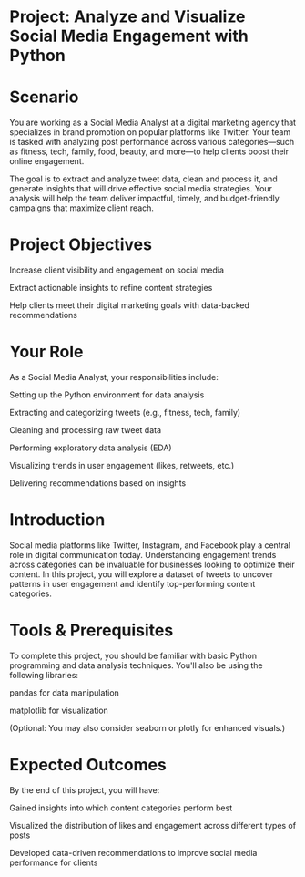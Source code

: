 # Project: Analyze and Visualize Social Media Engagement with Python
# Scenario
You are working as a Social Media Analyst at a digital marketing agency that specializes in brand promotion on popular platforms like Twitter. Your team is tasked with analyzing post performance across various categories—such as fitness, tech, family, food, beauty, and more—to help clients boost their online engagement.

The goal is to extract and analyze tweet data, clean and process it, and generate insights that will drive effective social media strategies. Your analysis will help the team deliver impactful, timely, and budget-friendly campaigns that maximize client reach.

# Project Objectives
Increase client visibility and engagement on social media

Extract actionable insights to refine content strategies

Help clients meet their digital marketing goals with data-backed recommendations

# Your Role
As a Social Media Analyst, your responsibilities include:

Setting up the Python environment for data analysis

Extracting and categorizing tweets (e.g., fitness, tech, family)

Cleaning and processing raw tweet data

Performing exploratory data analysis (EDA)

Visualizing trends in user engagement (likes, retweets, etc.)

Delivering recommendations based on insights

# Introduction
Social media platforms like Twitter, Instagram, and Facebook play a central role in digital communication today. Understanding engagement trends across categories can be invaluable for businesses looking to optimize their content. In this project, you will explore a dataset of tweets to uncover patterns in user engagement and identify top-performing content categories.

# Tools & Prerequisites
To complete this project, you should be familiar with basic Python programming and data analysis techniques. You'll also be using the following libraries:

pandas for data manipulation

matplotlib for visualization

(Optional: You may also consider seaborn or plotly for enhanced visuals.)

# Expected Outcomes
By the end of this project, you will have:

Gained insights into which content categories perform best

Visualized the distribution of likes and engagement across different types of posts

Developed data-driven recommendations to improve social media performance for clients
